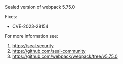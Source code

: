Sealed version of webpack 5.75.0

Fixes:
- CVE-2023-28154

For more information see:
  1. https://seal.security
  2. https://github.com/seal-community
  3. https://github.com/webpack/webpack/tree/v5.75.0
